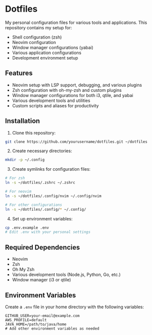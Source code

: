 # Dotfiles

My personal configuration files for various tools and applications. This repository contains my setup for:

- Shell configuration (zsh)
- Neovim configuration
- Window manager configurations (yabai)
- Various application configurations
- Development environment setup

## Features

- Neovim setup with LSP support, debugging, and various plugins
- Zsh configuration with oh-my-zsh and custom plugins
- Window manager configurations for both i3, qtile, and yabai
- Various development tools and utilities
- Custom scripts and aliases for productivity

## Installation

1. Clone this repository:
```bash
git clone https://github.com/yourusername/dotfiles.git ~/dotfiles
```

2. Create necessary directories:
```bash
mkdir -p ~/.config
```

3. Create symlinks for configuration files:
```bash
# For zsh
ln -s ~/dotfiles/.zshrc ~/.zshrc

# For neovim
ln -s ~/dotfiles/.config/nvim ~/.config/nvim

# For other configurations
ln -s ~/dotfiles/.config/* ~/.config/
```

4. Set up environment variables:
```bash
cp .env.example .env
# Edit .env with your personal settings
```

## Required Dependencies

- Neovim
- Zsh
- Oh My Zsh
- Various development tools (Node.js, Python, Go, etc.)
- Window manager (i3 or qtile)

## Environment Variables

Create a `.env` file in your home directory with the following variables:
```
GITHUB_USER=your-email@example.com
AWS_PROFILE=default
JAVA_HOME=/path/to/java/home
# Add other environment variables as needed
